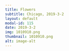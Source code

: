 ```yaml
---
title: Flowers
subtitle: Chicago, 2019-3-2
layout: default
modal-id: 115
date: 2019-3-2
img: 1010910.png
thumbnail: 1010910.png
alt: image-alt
---
```

